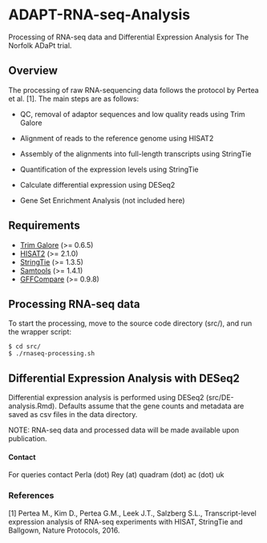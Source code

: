 # ADAPT-RNA-seq-Analysis
Processing of RNA-seq data and Differential Expression Analysis for The Norfolk ADaPt trial.



## Overview

The processing of raw RNA-sequencing data follows the protocol by Pertea et al. [1]. The main steps are as follows:

* QC, removal of adaptor sequences and low quality reads using Trim Galore

* Alignment of reads to the reference genome using HISAT2

* Assembly of the alignments into full-length transcripts using StringTie

* Quantification of the expression levels using StringTie

* Calculate differential expression using DESeq2

* Gene Set Enrichment Analysis (not included here)


## Requirements

- [Trim Galore](http://www.bioinformatics.babraham.ac.uk/projects/trim_galore/) (>= 0.6.5)
- [HISAT2](https://daehwankimlab.github.io/hisat2/) (>= 2.1.0)
- [StringTie](https://ccb.jhu.edu/software/stringtie/) (>= 1.3.5)
- [Samtools](http://www.htslib.org/) (>= 1.4.1)
- [GFFCompare](https://ccb.jhu.edu/software/stringtie/gffcompare.shtml) (>= 0.9.8)



## Processing RNA-seq data

To start the processing, move to the source code directory (src/), and run the wrapper script:

```
$ cd src/
$ ./rnaseq-processing.sh
```



## Differential Expression Analysis with DESeq2

Differential expression analysis is performed using DESeq2 (src/DE-analysis.Rmd). Defaults assume that the gene counts and metadata are saved as csv files in the data directory.

NOTE: RNA-seq data and processed data will be made available upon publication.



#### Contact

For queries contact Perla (dot) Rey (at) quadram (dot) ac (dot) uk


### References

[1] Pertea M., Kim D., Pertea G.M., Leek J.T., Salzberg S.L., Transcript-level expression analysis of RNA-seq experiments with HISAT, StringTie and Ballgown, Nature Protocols, 2016.
